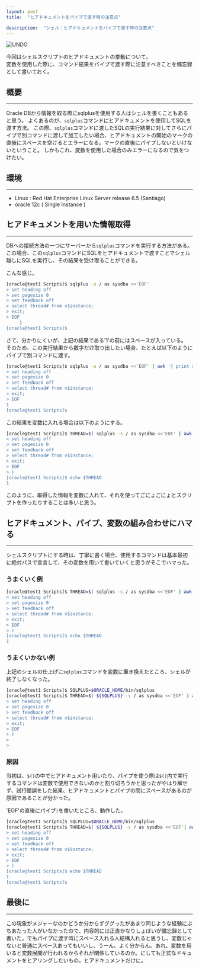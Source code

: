 ```yaml
---
layout: post
title:  "ヒアドキュメントをパイプで渡す時の注意点"

description:  "シェル：ヒアドキュメントをパイプで渡す時の注意点"
---
```


![UNDO]({{site.baseurl}}/images/hear_document.png)


今回はシェルスクリプトのヒアドキュメントの挙動について。   
変数を使用した際に、コマンド結果をパイプで渡す際に注意すべきことを備忘録として書いておく。

## 概要
---
Oracle DBから情報を取る際にsqlplusを使用する人はシェルを書くこともあると思う。
よくあるのが、```sqlplus```コマンドにヒアドキュメントを使用してSQLを渡す方法。
この際、```sqlplus```コマンドに渡したSQLの実行結果に対してさらにパイプで別コマンドに渡して加工したい場合、ヒアドキュメントの開始のマークの直後にスペースを空けるとエラーになる。マークの直後にパイプしないといけないということ。
しかもこれ、変数を使用した場合のみエラーになるので気をつけたい。



## 環境
---
* Linux : Red Hat Enterprise Linux Server release 6.5 (Santiago)
* oracle 12c ( Single Instance )  

## ヒアドキュメントを用いた情報取得
---

DBへの接続方法の一つにサーバーから```sqlplus```コマンドを実行する方法がある。   
この場合、この```sqlplus```コマンドにSQLをヒアドキュメントで渡すことでシェル越しにSQLを実行し、その結果を受け取ることができる。


こんな感じ。

```bash
[oracle@test1 Scripts]$ sqlplus -s / as sysdba <<'EOF'
> set heading off
> set pagesize 0
> set feedback off
> select thread# from v$instance;
> exit;
> EOF
	 1
[oracle@test1 Scripts]$
```

さて、分かりにくいが、上記の結果である'1'の前にはスペースが入っている。   
そのため、この実行結果から数字だけ取り出したい場合、たとえば以下のようにパイプで別コマンドに渡す。

```bash
[oracle@test1 Scripts]$ sqlplus -s / as sysdba <<'EOF' | awk '{ print $1 }'
> set heading off
> set pagesize 0
> set feedback off
> select thread# from v$instance;
> exit;
> EOF
1
[oracle@test1 Scripts]$

```

この結果を変数に入れる場合は以下のようにする。
```bash
[oracle@test1 Scripts]$ THREAD=$( sqlplus -s / as sysdba <<'EOF' | awk '{ print $1 }'
> set heading off
> set pagesize 0
> set feedback off
> select thread# from v$instance;
> exit;
> EOF
> )
[oracle@test1 Scripts]$ echo $THREAD
1
```
このように、取得した情報を変数に入れて、それを使ってごにょごにょとスクリプトを作ったりすることは多いと思う。

## ヒアドキュメント、パイプ、変数の組み合わせにハマる
---

シェルスクリプトにする時は、丁寧に書く場合、使用するコマンドは基本最初に絶対パスで宣言して、その変数を用いて書いていくと思うがそこでハマった。

### うまくいく例

```bash
[oracle@test1 Scripts]$ THREAD=$( sqlplus -s / as sysdba <<'EOF' | awk '{ print $1 }'
> set heading off
> set pagesize 0
> set feedback off
> select thread# from v$instance;
> exit;
> EOF
> )
[oracle@test1 Scripts]$ echo $THREAD
1
```

### うまくいかない例

上記のシェルの仕上げに```sqlplus```コマンドを変数に置き換えたところ、シェルが終了しなくなった。

```bash
[oracle@test1 Scripts]$ SQLPLUS=$ORACLE_HOME/bin/sqlplus
[oracle@test1 Scripts]$ THREAD=$( ${SQLPLUS} -s / as sysdba <<'EOF' | awk '{ print $1 }'
> set heading off
> set pagesize 0
> set feedback off
> select thread# from v$instance;
> exit;
> EOF
> )
>
>

```

### 原因

当初は、```$()```の中でヒアドキュメント用いたり、パイプを使う際は```$()```内で実行するコマンドは変数で使用できないのかと割り切ろうかと思ったがやはり解せず、試行錯誤をした結果、ヒアドキュメントとパイプの間にスペースがあるのが原因であることが分かった。

'EOF'の直後にパイプ```|```を書いたところ、動作した。

```bash
[oracle@test1 Scripts]$ SQLPLUS=$ORACLE_HOME/bin/sqlplus
[oracle@test1 Scripts]$ THREAD=$( ${SQLPLUS} -s / as sysdba <<'EOF'| awk '{ print $1 }'
> set heading off
> set pagesize 0
> set feedback off
> select thread# from v$instance;
> exit;
> EOF
> )
[oracle@test1 Scripts]$ echo $THREAD
1
[oracle@test1 Scripts]$

```

## 最後に
---

この現象がメジャーなのかどうか分からずググったがあまり同じような経験にぶちあたった人がいなかったので、内容的には正直かなりしょぼいが備忘録として書いた。でもパイプに渡す時にスペース入れる人結構入れると思うし、変数じゃないと普通にスペースあってもいいし、うーん、よく分からん。あれ、変数を用いると変数展開が行われるからそれが関係しているのか。にしても正式なドキュメントをヒアリングしたいもの。ヒアドキュメントだけに。
